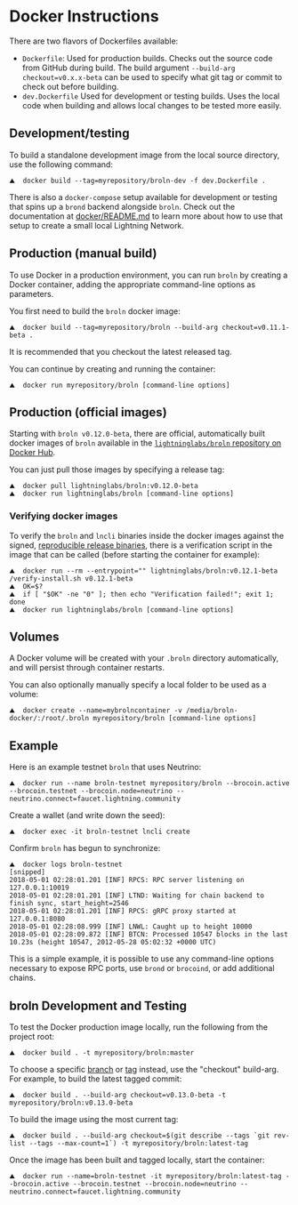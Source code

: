 # Docker Instructions

There are two flavors of Dockerfiles available:
 - `Dockerfile`: Used for production builds. Checks out the source code from
   GitHub during build. The build argument `--build-arg checkout=v0.x.x-beta`
   can be used to specify what git tag or commit to check out before building.
 - `dev.Dockerfile` Used for development or testing builds. Uses the local code
   when building and allows local changes to be tested more easily.

## Development/testing

To build a standalone development image from the local source directory, use the
following command:

```shell
⛰  docker build --tag=myrepository/broln-dev -f dev.Dockerfile .
```

There is also a `docker-compose` setup available for development or testing that
spins up a `brond` backend alongside `broln`. Check out the documentation at
[docker/README.md](../docker/README.md) to learn more about how to use that
setup to create a small local Lightning Network.

## Production (manual build)

To use Docker in a production environment, you can run `broln` by creating a
Docker container, adding the appropriate command-line options as parameters.

You first need to build the `broln` docker image:

```shell
⛰  docker build --tag=myrepository/broln --build-arg checkout=v0.11.1-beta .
```

It is recommended that you checkout the latest released tag.

You can continue by creating and running the container:

```shell
⛰  docker run myrepository/broln [command-line options]
```

## Production (official images)

Starting with `broln v0.12.0-beta`, there are official, automatically built docker
images of `broln` available in the
[`lightninglabs/broln` repository on Docker Hub](https://hub.docker.com/r/lightninglabs/broln).

You can just pull those images by specifying a release tag:

```shell
⛰  docker pull lightninglabs/broln:v0.12.0-beta
⛰  docker run lightninglabs/broln [command-line options]
```

### Verifying docker images

To verify the `broln` and `lncli` binaries inside the docker images against the
signed, [reproducible release binaries](release.md), there is a verification
script in the image that can be called (before starting the container for
example):

```shell
⛰  docker run --rm --entrypoint="" lightninglabs/broln:v0.12.1-beta /verify-install.sh v0.12.1-beta
⛰  OK=$?
⛰  if [ "$OK" -ne "0" ]; then echo "Verification failed!"; exit 1; done
⛰  docker run lightninglabs/broln [command-line options]
```

## Volumes

A Docker volume will be created with your `.broln` directory automatically, and will
persist through container restarts.

You can also optionally manually specify a local folder to be used as a volume:

```shell
⛰  docker create --name=mybrolncontainer -v /media/broln-docker/:/root/.broln myrepository/broln [command-line options]
```

## Example

Here is an example testnet `broln` that uses Neutrino:

```shell
⛰  docker run --name broln-testnet myrepository/broln --brocoin.active --brocoin.testnet --brocoin.node=neutrino --neutrino.connect=faucet.lightning.community
```

Create a wallet (and write down the seed):

```shell
⛰  docker exec -it broln-testnet lncli create
```

Confirm `broln` has begun to synchronize:

```shell
⛰  docker logs broln-testnet
[snipped]
2018-05-01 02:28:01.201 [INF] RPCS: RPC server listening on 127.0.0.1:10019
2018-05-01 02:28:01.201 [INF] LTND: Waiting for chain backend to finish sync, start_height=2546
2018-05-01 02:28:01.201 [INF] RPCS: gRPC proxy started at 127.0.0.1:8080
2018-05-01 02:28:08.999 [INF] LNWL: Caught up to height 10000
2018-05-01 02:28:09.872 [INF] BTCN: Processed 10547 blocks in the last 10.23s (height 10547, 2012-05-28 05:02:32 +0000 UTC)
```

This is a simple example, it is possible to use any command-line options necessary
to expose RPC ports, use `brond` or `brocoind`, or add additional chains.

## broln Development and Testing

To test the Docker production image locally, run the following from the project root:

```shell
⛰  docker build . -t myrepository/broln:master
```

To choose a specific [branch](https://github.com/brolightningnetwork/broln/branches) or [tag](https://hub.docker.com/r/lightninglabs/broln/tags?page=1&ordering=last_updated) instead, use the "checkout" build-arg. For example, to build the latest tagged commit:

```shell
⛰  docker build . --build-arg checkout=v0.13.0-beta -t myrepository/broln:v0.13.0-beta
```

To build the image using the most current tag:

```shell
⛰  docker build . --build-arg checkout=$(git describe --tags `git rev-list --tags --max-count=1`) -t myrepository/broln:latest-tag
```

Once the image has been built and tagged locally, start the container:

```shell
⛰  docker run --name=broln-testnet -it myrepository/broln:latest-tag --brocoin.active --brocoin.testnet --brocoin.node=neutrino --neutrino.connect=faucet.lightning.community
```
